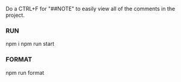 Do a CTRL+F for "##NOTE" to easily view all of the comments in the project.

### RUN
npm i
npm run start

### FORMAT
npm run format